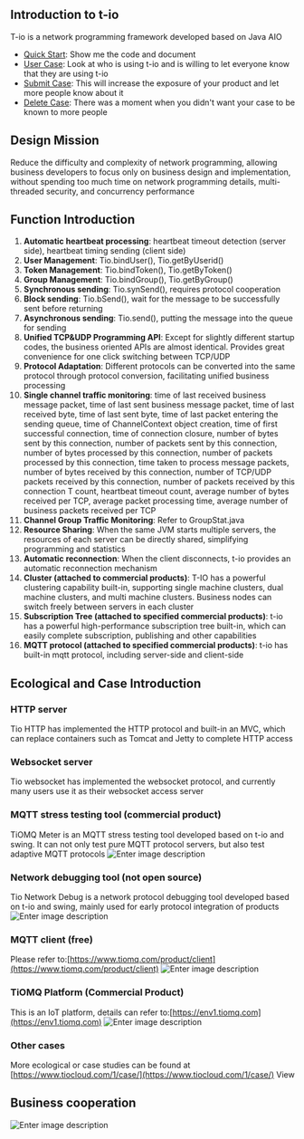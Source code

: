 ## Introduction to t-io
T-io is a network programming framework developed based on Java AIO
- [Quick Start](https://www.tiomq.com/books/doc/126/1013): Show me the code and document
- [User Case](https://www.tiomq.com/books/doc/36/1017): Look at who is using t-io and is willing to let everyone know that they are using t-io
- [Submit Case](https://www.tiomq.com/books/doc/36/1136): This will increase the exposure of your product and let more people know about it
- [Delete Case](https://www.tiomq.com/books/doc/36/1204): There was a moment when you didn't want your case to be known to more people

## Design Mission
Reduce the difficulty and complexity of network programming, allowing business developers to focus only on business design and implementation, without spending too much time on network programming details, multi-threaded security, and concurrency performance

## Function Introduction
1. **Automatic heartbeat processing**: heartbeat timeout detection (server side), heartbeat timing sending (client side)
1. **User Management**: Tio.bindUser(), Tio.getByUserid()
1. **Token Management**: Tio.bindToken(), Tio.getByToken()
1. **Group Management**: Tio.bindGroup(), Tio.getByGroup()
1. **Synchronous sending**: Tio.synSend(), requires protocol cooperation
1. **Block sending**: Tio.bSend(), wait for the message to be successfully sent before returning
1. **Asynchronous sending**: Tio.send(), putting the message into the queue for sending
1. **Unified TCP&UDP Programming API**: Except for slightly different startup codes, the business oriented APIs are almost identical. Provides great convenience for one click switching between TCP/UDP
1. **Protocol Adaptation**: Different protocols can be converted into the same protocol through protocol conversion, facilitating unified business processing
1. **Single channel traffic monitoring**: time of last received business message packet, time of last sent business message packet, time of last received byte, time of last sent byte, time of last packet entering the sending queue, time of ChannelContext object creation, time of first successful connection, time of connection closure, number of bytes sent by this connection, number of packets sent by this connection, number of bytes processed by this connection, number of packets processed by this connection, time taken to process message packets, number of bytes received by this connection, number of TCP/UDP packets received by this connection, number of packets received by this connection T count, heartbeat timeout count, average number of bytes received per TCP, average packet processing time, average number of business packets received per TCP
1. **Channel Group Traffic Monitoring**: Refer to GroupStat.java
1. **Resource Sharing**: When the same JVM starts multiple servers, the resources of each server can be directly shared, simplifying programming and statistics
1. **Automatic reconnection**: When the client disconnects, t-io provides an automatic reconnection mechanism
1. **Cluster (attached to commercial products)**: T-IO has a powerful clustering capability built-in, supporting single machine clusters, dual machine clusters, and multi machine clusters. Business nodes can switch freely between servers in each cluster
1. **Subscription Tree (attached to specified commercial products)**: t-io has a powerful high-performance subscription tree built-in, which can easily complete subscription, publishing and other capabilities
1. **MQTT protocol (attached to specified commercial products)**: t-io has built-in mqtt protocol, including server-side and client-side
## Ecological and Case Introduction
### HTTP server
Tio HTTP has implemented the HTTP protocol and built-in an MVC, which can replace containers such as Tomcat and Jetty to complete HTTP access

### Websocket server
Tio websocket has implemented the websocket protocol, and currently many users use it as their websocket access server

### MQTT stress testing tool (commercial product)
TiOMQ Meter is an MQTT stress testing tool developed based on t-io and swing. It can not only test pure MQTT protocol servers, but also test adaptive MQTT protocols
![Enter image description](https://res.tiocloud.com/202405/tiomq/doc/img/50/8931/1119484/88097537/74541310905/43/103347/1787672144549912576.png)

### Network debugging tool (not open source)
Tio Network Debug is a network protocol debugging tool developed based on t-io and swing, mainly used for early protocol integration of products
![Enter image description](https://res.tiocloud.com/202312/tiomq/doc/img/50/8931/1119484/88097537/74541310905/45/193509/1733087818730840064.png)

### MQTT client (free)
Please refer to:[https://www.tiomq.com/product/client](https://www.tiomq.com/product/client)
![Enter image description](https://res.tiocloud.com/202405/tiomq/doc/img/50/8931/1119484/88097537/74541310905/13/104103/1787673973295816704.png)

### TiOMQ Platform (Commercial Product)
This is an IoT platform, details can refer to:[https://env1.tiomq.com](https://env1.tiomq.com)
![Enter image description](https://res.tiocloud.com/202405/tiomq/doc/img/50/8931/1119484/88097537/74541310905/89/104318/1787674538654441472.png)
### Other cases
More ecological or case studies can be found at [https://www.tiocloud.com/1/case/](https://www.tiocloud.com/1/case/) View

## Business cooperation
![Enter image description](https://www.tiocloud.com/1/imgs/product/ercode2.png?8888)
